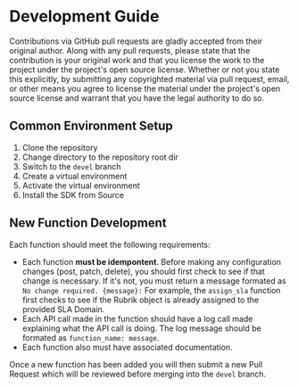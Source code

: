 # Development Guide

Contributions via GitHub pull requests are gladly accepted from their original author. Along with any pull requests, please state that the contribution is your original work and that you license the work to the project under the project's open source license. Whether or not you state this explicitly, by submitting any copyrighted material via pull request, email, or other means you agree to license the material under the project's open source license and warrant that you have the legal authority to do so.

## Common Environment Setup

1. Clone the repository
2. Change directory to the repository root dir
3. Switch to the `devel` branch
4. Create a virtual environment
5. Activate the virtual environment
6. Install the SDK from Source

## New Function Development

Each function should meet the following requirements:

* Each function **must be idempontent**. Before making any configuration changes (post, patch, delete), you should first check to see if that change is necessary. If it's not, you must return a message formated as `No change required. {message}:` For example, the `assign_sla` function first checks to see if the Rubrik object is already assigned to the provided SLA Domain.
* Each API call made in the function should have a log call made explaining what the API call is doing. The log message should be formated as `function_name: message`.
* Each function also must have associated documentation.

Once a new function has been added you will then submit a new Pull Request which will be reviewed before merging into the `devel` branch.